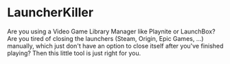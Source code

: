 # LauncherKiller
Are you using a Video Game Library Manager like Playnite or LaunchBox? Are you tired of closing the launchers (Steam, Origin, Epic Games, ...) manually, which just don't have an option to close itself after you've finished playing? Then this little tool is just right for you.
